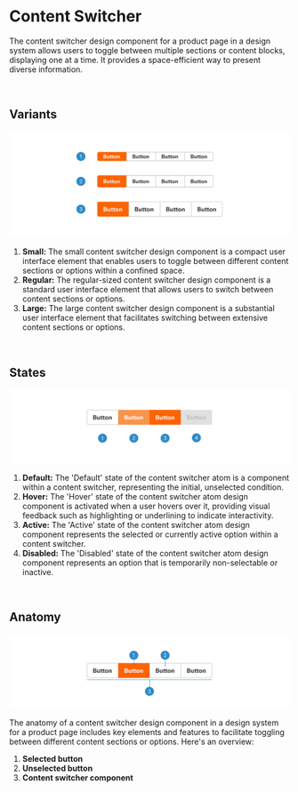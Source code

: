# Content Switcher

The content switcher design component for a product page in a design system allows users to toggle between multiple sections or content blocks, displaying one at a time. It provides a space-efficient way to present diverse information.

</br>

## Variants

<img src="../../assets/images/components/contentswitcher-variants.jpg" alt="contentswitcher-variants" width="752"/>

1. <b>Small:</b> The small content switcher design component is a compact user interface element that enables users to toggle between different content sections or options within a confined space.
2. <b>Regular:</b> The regular-sized content switcher design component is a standard user interface element that allows users to switch between content sections or options.
3. <b>Large:</b> The large content switcher design component is a substantial user interface element that facilitates switching between extensive content sections or options.

</br>

## States

<img src="../../assets/images/components/contentswitcher-states.jpg" alt="contentswitcher-states" width="752"/>

1. <b>Default:</b> The 'Default' state of the content switcher atom is a component within a content switcher, representing the initial, unselected condition.
2. <b>Hover:</b> The 'Hover' state of the content switcher atom design component is activated when a user hovers over it, providing visual feedback such as highlighting or underlining to indicate interactivity.
3. <b>Active:</b> The 'Active' state of the content switcher atom design component represents the selected or currently active option within a content switcher.
4. <b>Disabled:</b> The 'Disabled' state of the content switcher atom design component represents an option that is temporarily non-selectable or inactive.

</br>

## Anatomy

<img src="../../assets/images/components/contentswitcher-anatomy.jpg" alt="contentswitcher-anatomy" width="752"/>

The anatomy of a content switcher design component in a design system for a product page includes key elements and features to facilitate toggling between different content sections or options. Here's an overview:

1. <b>Selected button</b>
2. <b>Unselected button</b>
3. <b>Content switcher component</b>
